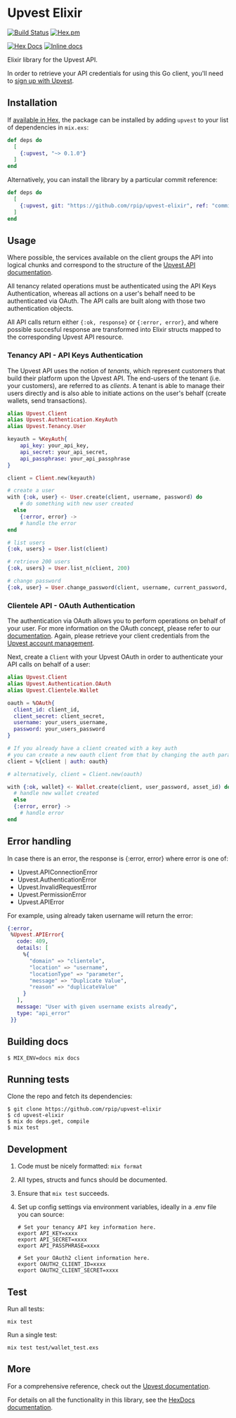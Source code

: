# Upvest Elixir

[![Build Status](https://travis-ci.org/rpip/upvest-elixir.svg?branch=master)](https://travis-ci.org/rpip/upvest-elixir)
[![Hex.pm](https://img.shields.io/hexpm/v/upvest.svg?maxAge=2592000)](https://hex.pm/packages/upvest)

[![Hex Docs](https://img.shields.io/badge/hex-docs-9768d1.svg)](https://hexdocs.pm/upvest)
[![Inline docs](http://inch-ci.org/github/rpip/upvest-elixir.svg)](http://inch-ci.org/github/rpip/upvest-elixir)


Elixir library for the Upvest API.

In order to retrieve your API credentials for using this Go client, you'll need to [sign up with Upvest](https://login.upvest.co/sign-up).

## Installation

If [available in Hex](https://hex.pm/docs/publish), the package can be installed
by adding `upvest` to your list of dependencies in `mix.exs`:

```elixir
def deps do
  [
    {:upvest, "~> 0.1.0"}
  ]
end
```

Alternatively, you can install the library by a particular commit reference:

``` elixir
def deps do
  [
    {:upvest, git: "https://github.com/rpip/upvest-elixir", ref: "commit ref here"}
  ]
end
```

## Usage

Where possible, the services available on the client groups the API into logical chunks and correspond to the structure of the [Upvest API documentation](https://doc.upvest.co).

All tenancy related operations must be authenticated using the API Keys Authentication, whereas all actions on a user's behalf need to be authenticated via OAuth. The API calls are built along with those two authentication objects.

All API calls return either `{:ok, response}` or `{:error, error}`, and where possible succesful response are transformed into Elixir structs mapped to the corresponding Upvest API resource.

### Tenancy API - API Keys Authentication

The Upvest API uses the notion of _tenants_, which represent customers that build their platform upon the Upvest API. The end-users of the tenant (i.e. your customers), are referred to as _clients_. A tenant is able to manage their users directly and is also able to initiate actions on the user's behalf (create wallets, send transactions).

```elixir
alias Upvest.Client
alias Upvest.Authentication.KeyAuth
alias Upvest.Tenancy.User

keyauth = %KeyAuth{
    api_key: your_api_key,
    api_secret: your_api_secret,
    api_passphrase: your_api_passphrase
}

client = Client.new(keyauth)

# create a user
with {:ok, user} <- User.create(client, username, password) do
    # do something with new user created
  else
    {:error, error} ->
    # handle the error
end

# list users
{:ok, users} = User.list(client)

# retrieve 200 users
{:ok, users} = User.list_n(client, 200)

# change password
{:ok, user} = User.change_password(client, username, current_password, new_password)
```

### Clientele API - OAuth Authentication
The authentication via OAuth allows you to perform operations on behalf of your user.
For more information on the OAuth concept, please refer to our [documentation](https://doc.upvest.co/docs/oauth2-authentication).
Again, please retrieve your client credentials from the [Upvest account management](https://login.upvest.co/).

Next, create a `Client` with your Upvest OAuth  in order to authenticate your API calls on behalf of a user:

```elixir
alias Upvest.Client
alias Upvest.Authentication.OAuth
alias Upvest.Clientele.Wallet

oauth = %OAuth{
  client_id: client_id,
  client_secret: client_secret,
  username: your_users_username,
  password: your_users_password
}

# If you already have a client created with a key auth
# you can create a new oauth client from that by changing the auth param
client = %{client | auth: oauth}

# alternatively, client = Client.new(oauth)

with {:ok, wallet} <- Wallet.create(client, user_password, asset_id) do
  # handle new wallet created
  else
  {:error, error} ->
    # handle error
end
```

## Error handling

In case there is an error, the response is {:error, error} where error is one of:

* Upvest.APIConnectionError
* Upvest.AuthenticationError
* Upvest.InvalidRequestError
* Upvest.PermissionError
* Upvest.APIError

For example, using already taken username will return the error:

``` elixir
{:error,
 %Upvest.APIError{
   code: 409,
   details: [
     %{
       "domain" => "clientele",
       "location" => "username",
       "locationType" => "parameter",
       "message" => "Duplicate Value",
       "reason" => "duplicateValue"
     }
   ],
   message: "User with given username exists already",
   type: "api_error"
 }}
```

## Building docs

```
$ MIX_ENV=docs mix docs
```

## Running tests

Clone the repo and fetch its dependencies:

```
$ git clone https://github.com/rpip/upvest-elixir
$ cd upvest-elixir
$ mix do deps.get, compile
$ mix test
```
## Development

1. Code must be nicely formatted: `mix format`
2. All types, structs and funcs should be documented.
3. Ensure that `mix test` succeeds.
4. Set up config settings via environment variables, ideally in a .env file you can source:

    ```shell
    # Set your tenancy API key information here.
    export API_KEY=xxxx
    export API_SECRET=xxxx
    export API_PASSPHRASE=xxxx

    # Set your OAuth2 client information here.
    export OAUTH2_CLIENT_ID=xxxx
    export OAUTH2_CLIENT_SECRET=xxxx
    ```

## Test

Run all tests:

    mix test

Run a single test:

    mix test test/wallet_test.exs

## More

For a comprehensive reference, check out the [Upvest documentation](https://doc.upvest.co).

For details on all the functionality in this library, see the [HexDocs documentation](https://hexdocs.pm/upvest).

